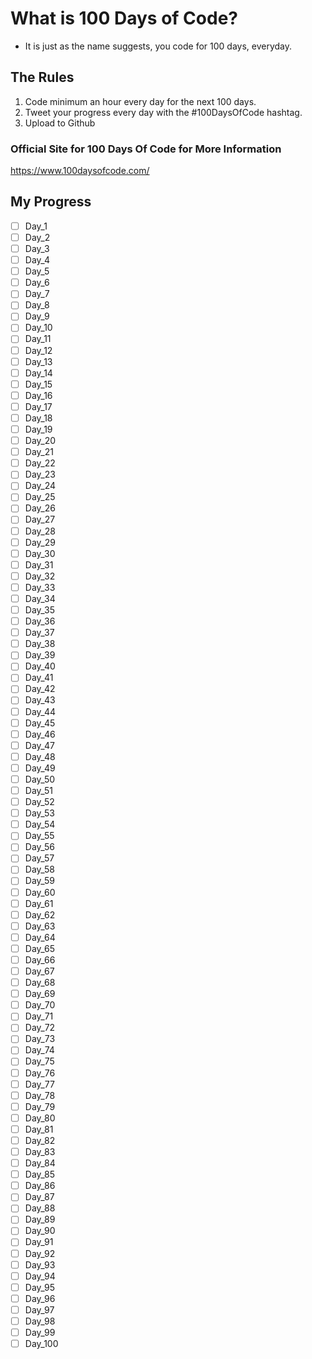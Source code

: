 # What is 100 Days of Code?

- It is just as the name suggests, you code for 100 days, everyday.

## The Rules

1. Code minimum an hour every day for the next 100 days.
2. Tweet your progress every day with the #100DaysOfCode hashtag.
3. Upload to Github

### Official Site for 100 Days Of Code for More Information

<https://www.100daysofcode.com/>

## My Progress

- [ ] Day_1
- [ ] Day_2
- [ ] Day_3
- [ ] Day_4
- [ ] Day_5
- [ ] Day_6
- [ ] Day_7
- [ ] Day_8
- [ ] Day_9
- [ ] Day_10
- [ ] Day_11
- [ ] Day_12
- [ ] Day_13
- [ ] Day_14
- [ ] Day_15
- [ ] Day_16
- [ ] Day_17
- [ ] Day_18
- [ ] Day_19
- [ ] Day_20
- [ ] Day_21
- [ ] Day_22
- [ ] Day_23
- [ ] Day_24
- [ ] Day_25
- [ ] Day_26
- [ ] Day_27
- [ ] Day_28
- [ ] Day_29
- [ ] Day_30
- [ ] Day_31
- [ ] Day_32
- [ ] Day_33
- [ ] Day_34
- [ ] Day_35
- [ ] Day_36
- [ ] Day_37
- [ ] Day_38
- [ ] Day_39
- [ ] Day_40
- [ ] Day_41
- [ ] Day_42
- [ ] Day_43
- [ ] Day_44
- [ ] Day_45
- [ ] Day_46
- [ ] Day_47
- [ ] Day_48
- [ ] Day_49
- [ ] Day_50
- [ ] Day_51
- [ ] Day_52
- [ ] Day_53
- [ ] Day_54
- [ ] Day_55
- [ ] Day_56
- [ ] Day_57
- [ ] Day_58
- [ ] Day_59
- [ ] Day_60
- [ ] Day_61
- [ ] Day_62
- [ ] Day_63
- [ ] Day_64
- [ ] Day_65
- [ ] Day_66
- [ ] Day_67
- [ ] Day_68
- [ ] Day_69
- [ ] Day_70
- [ ] Day_71
- [ ] Day_72
- [ ] Day_73
- [ ] Day_74
- [ ] Day_75
- [ ] Day_76
- [ ] Day_77
- [ ] Day_78
- [ ] Day_79
- [ ] Day_80
- [ ] Day_81
- [ ] Day_82
- [ ] Day_83
- [ ] Day_84
- [ ] Day_85
- [ ] Day_86
- [ ] Day_87
- [ ] Day_88
- [ ] Day_89
- [ ] Day_90
- [ ] Day_91
- [ ] Day_92
- [ ] Day_93
- [ ] Day_94
- [ ] Day_95
- [ ] Day_96
- [ ] Day_97
- [ ] Day_98
- [ ] Day_99
- [ ] Day_100
